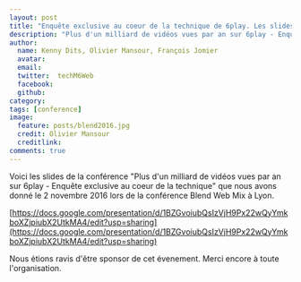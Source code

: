 ```yaml
---
layout: post
title: "Enquête exclusive au coeur de la technique de 6play. Les slides."
description: "Plus d'un milliard de vidéos vues par an sur 6play - Enquête exclusive au coeur de la technique"
author:
  name: Kenny Dits, Olivier Mansour, François Jomier
  avatar:
  email:
  twitter:  techM6Web
  facebook:
  github:
category:
tags: [conference]
image:
  feature: posts/blend2016.jpg
  credit: Olivier Mansour
  creditlink: 
comments: true
---
```


Voici les slides de la conférence "Plus d'un milliard de vidéos vues par an sur 6play - Enquête exclusive au coeur de la technique" que nous avons donné le 2 novembre 2016 lors de la conférence Blend Web Mix à Lyon.

[https://docs.google.com/presentation/d/1BZGvoiubQsIzVjH9Px22wQyYmkboXZjpiubX2UtkMA4/edit?usp=sharing](https://docs.google.com/presentation/d/1BZGvoiubQsIzVjH9Px22wQyYmkboXZjpiubX2UtkMA4/edit?usp=sharing)

Nous étions ravis d'être sponsor de cet évenement. Merci encore à toute l'organisation.
